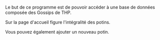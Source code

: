 Le but de ce programme est de pouvoir accéder à une base de données composée des Gossips de THP.

Sur la page d'accueil figure l'intégralité des potins. 

Vous pouvez également ajouter un nouveau potin. 